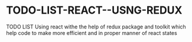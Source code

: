 # TODO-LIST-REACT--USNG-REDUX
TODO LIST Using react withe the help of redux package and toolkit which help code to make more efficient and in proper manner of react states

